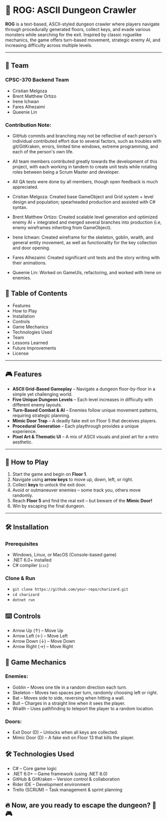 # 🏰 ROG: ASCII Dungeon Crawler

**ROG** is a text-based, ASCII-styled dungeon crawler where players navigate through procedurally generated floors, collect keys, and evade various monsters while searching for the exit. Inspired by classic roguelike mechanics, the game offers turn-based movement, strategic enemy AI, and increasing difficulty across multiple levels.

---
## 👥 Team

### CPSC-370 Backend Team
- Cristian Melgoza
- Brent Matthew Ortizo
- Irene Ichwan
- Fares Alhezaimi
- Queenie Lin

### Contribution Note:
- GitHub commits and branching may not be reflective of each person's individual contributed effort due to several factors, such as troubles with git/GitKraken, errors, limited time windows, extreme programming, and each of the person's own life.
- All team members contributed greatly towards the development of this project, with each working in tandem to create unit tests while rotating roles between being a Scrum Master and developer.
- All QA tests were done by all members, though open feedback is much appreciated.

- Cristian Melgoza: Created base GameObject and Grid system + level design and population; spearheaded production and assisted with C# syntax.
- Brent Matthew Ortizo: Created scalable level generation and optimized enemy AI + integrated and merged several branches into production (i.e, enemy wireframes inheriting from GameObject).
- Irene Ichwan: Created wireframe for the skeleton, goblin, wraith, and general entity movement, as well as functionality for the key collection and door opening. 
- Fares Alhezaimi: Created significant unit tests and the story writing with their animations.
- Queenie Lin: Worked on GameUIs, refactoring, and worked with Irene on enemies.

## 📜 Table of Contents
- Features
- How to Play
- Installation
- Controls
- Game Mechanics
- Technologies Used
- Team
- Lessons Learned
- Future Improvements
- License

---

## 🎮 Features

- **ASCII Grid-Based Gameplay** – Navigate a dungeon floor-by-floor in a simple yet challenging world.  
- **Five Unique Dungeon Levels** – Each level increases in difficulty with different enemy layouts.  
- **Turn-Based Combat & AI** – Enemies follow unique movement patterns, requiring strategic planning.  
- **Mimic Door Trap** – A deadly fake exit on Floor 5 that deceives players.  
- **Procedural Generation** – Each playthrough provides a unique experience.  
- **Pixel Art & Thematic UI** – A mix of ASCII visuals and pixel art for a retro aesthetic.  

---

## 🏹 How to Play

1. Start the game and begin on **Floor 1**.
2. Navigate using **arrow keys** to move up, down, left, or right.
3. Collect **keys** to unlock the exit door.
4. Avoid or outmaneuver enemies – some track you, others move randomly.
5. Reach **Floor 5** and find the real exit – but beware of the **Mimic Door!**
6. Win by escaping the final dungeon.

---

## 🛠 Installation

### Prerequisites
- Windows, Linux, or MacOS (Console-based game)
- .NET 6.0+ installed
- C# compiler (`csc`)

### Clone & Run
- ```git clone https://github.com/your-repo/charizard.git```
- ```cd charizard```
- ```dotnet run```

## ⌨️ Controls
- Arrow Up (↑) – Move Up
- Arrow Left (←) – Move Left
- Arrow Down (↓) – Move Down
- Arrow Right (→) – Move Right

## 👾 Game Mechanics

### Enemies:
- Goblin – Moves one tile in a random direction each turn.
- Skeleton – Moves two spaces per turn, randomly choosing left or right.
- Bat – Moves side to side, reversing when hitting a wall.
- Bull – Charges in a straight line when it sees the player.
- Wraith – Uses pathfinding to teleport the player to a random location.

### Doors:
- Exit Door (D) – Unlocks when all keys are collected.
- Mimic Door (D) – A fake exit on Floor 13 that kills the player.

## 🛠 Technologies Used
- C# – Core game logic
- .NET 6.0+ – Game framework (using .NET 8.0)
- GitHub & GitKraken – Version control & collaboration
- Rider IDE – Development environment
- Trello (SCRUM) – Task management & sprint planning

## 🔥 Now, are you ready to escape the dungeon? 🏰🎮

